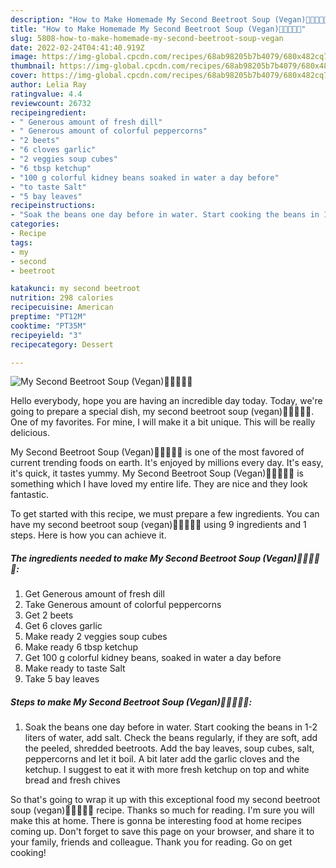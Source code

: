 ```yaml
---
description: "How to Make Homemade My Second Beetroot Soup (Vegan)🍅🍅🍅🍅🍅"
title: "How to Make Homemade My Second Beetroot Soup (Vegan)🍅🍅🍅🍅🍅"
slug: 5808-how-to-make-homemade-my-second-beetroot-soup-vegan
date: 2022-02-24T04:41:40.919Z
image: https://img-global.cpcdn.com/recipes/68ab98205b7b4079/680x482cq70/my-second-beetroot-soup-vegan-recipe-main-photo.jpg
thumbnail: https://img-global.cpcdn.com/recipes/68ab98205b7b4079/680x482cq70/my-second-beetroot-soup-vegan-recipe-main-photo.jpg
cover: https://img-global.cpcdn.com/recipes/68ab98205b7b4079/680x482cq70/my-second-beetroot-soup-vegan-recipe-main-photo.jpg
author: Lelia Ray
ratingvalue: 4.4
reviewcount: 26732
recipeingredient:
- " Generous amount of fresh dill"
- " Generous amount of colorful peppercorns"
- "2 beets"
- "6 cloves garlic"
- "2 veggies soup cubes"
- "6 tbsp ketchup"
- "100 g colorful kidney beans soaked in water a day before"
- "to taste Salt"
- "5 bay leaves"
recipeinstructions:
- "Soak the beans one day before in water. Start cooking the beans in 1-2 liters of water, add salt. Check the beans regularly, if they are soft, add the peeled, shredded beetroots. Add the bay leaves, soup cubes, salt, peppercorns and let it boil. A bit later add the garlic cloves and the ketchup. I suggest to eat it with more fresh ketchup on top and white bread and fresh chives"
categories:
- Recipe
tags:
- my
- second
- beetroot

katakunci: my second beetroot 
nutrition: 298 calories
recipecuisine: American
preptime: "PT12M"
cooktime: "PT35M"
recipeyield: "3"
recipecategory: Dessert

---
```



![My Second Beetroot Soup (Vegan)🍅🍅🍅🍅🍅](https://img-global.cpcdn.com/recipes/68ab98205b7b4079/680x482cq70/my-second-beetroot-soup-vegan-recipe-main-photo.jpg)

Hello everybody, hope you are having an incredible day today. Today, we're going to prepare a special dish, my second beetroot soup (vegan)🍅🍅🍅🍅🍅. One of my favorites. For mine, I will make it a bit unique. This will be really delicious.

My Second Beetroot Soup (Vegan)🍅🍅🍅🍅🍅 is one of the most favored of current trending foods on earth. It's enjoyed by millions every day. It's easy, it's quick, it tastes yummy. My Second Beetroot Soup (Vegan)🍅🍅🍅🍅🍅 is something which I have loved my entire life. They are nice and they look fantastic.




To get started with this recipe, we must prepare a few ingredients. You can have my second beetroot soup (vegan)🍅🍅🍅🍅🍅 using 9 ingredients and 1 steps. Here is how you can achieve it.

<!--inarticleads1-->

##### The ingredients needed to make My Second Beetroot Soup (Vegan)🍅🍅🍅🍅🍅:

1. Get  Generous amount of fresh dill
1. Take  Generous amount of colorful peppercorns
1. Get 2 beets
1. Get 6 cloves garlic
1. Make ready 2 veggies soup cubes
1. Make ready 6 tbsp ketchup
1. Get 100 g colorful kidney beans, soaked in water a day before
1. Make ready to taste Salt
1. Take 5 bay leaves




<!--inarticleads2-->

##### Steps to make My Second Beetroot Soup (Vegan)🍅🍅🍅🍅🍅:

1. Soak the beans one day before in water. Start cooking the beans in 1-2 liters of water, add salt. Check the beans regularly, if they are soft, add the peeled, shredded beetroots. Add the bay leaves, soup cubes, salt, peppercorns and let it boil. A bit later add the garlic cloves and the ketchup. I suggest to eat it with more fresh ketchup on top and white bread and fresh chives




So that's going to wrap it up with this exceptional food my second beetroot soup (vegan)🍅🍅🍅🍅🍅 recipe. Thanks so much for reading. I'm sure you will make this at home. There is gonna be interesting food at home recipes coming up. Don't forget to save this page on your browser, and share it to your family, friends and colleague. Thank you for reading. Go on get cooking!
